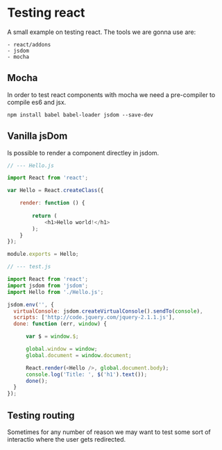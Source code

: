 # Testing react

A small example on testing react. The tools we are gonna use are:

    - react/addons
    - jsdom
    - mocha

## Mocha

In order to test react components with mocha we need a pre-compiler to compile es6 and jsx.

    npm install babel babel-loader jsdom --save-dev

## Vanilla jsDom

Is possible to render a component directley in jsdom.

```js
// --- Hello.js

import React from 'react';

var Hello = React.createClass({

    render: function () {
        
        return (
            <h1>Hello world!</h1>
        );
    }
});

module.exports = Hello;

// --- test.js

import React from 'react';
import jsdom from 'jsdom';
import Hello from './Hello.js';

jsdom.env('', {
  virtualConsole: jsdom.createVirtualConsole().sendTo(console),
  scripts: ['http://code.jquery.com/jquery-2.1.1.js'],
  done: function (err, window) {

      var $ = window.$;

      global.window = window;
      global.document = window.document;

      React.render(<Hello />, global.document.body);
      console.log('Title: ', $('h1').text());
      done();
  }
});
``` 

## Testing routing

Sometimes for any number of reason we may want to test some sort of interactio where the user gets redirected.


